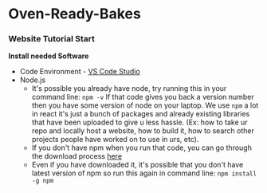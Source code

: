 # Oven-Ready-Bakes

### Website Tutorial Start

**Install needed Software**

- Code Environment - [VS Code Studio](https://code.visualstudio.com/download)
- Node.js
    - It's possible you already have node, try running this in your command line:
        `npm -v`
      If that code gives you back a version number then you have some version of node on your laptop. We use `npm` a lot in react it's just a bunch of packages and already existing libraries that have been uploaded to give u less hassle. (Ex: how to take ur repo and locally host a website, how to build it, how to search other projects people have worked on to use in urs, etc).
    - If you don't have npm when you run that code, you can go through the download process [here](https://nodejs.org/en/download)
    - Even if you have downloaded it, it's possible that you don't have latest version of npm so run this again in command line: `npm install -g npm`
